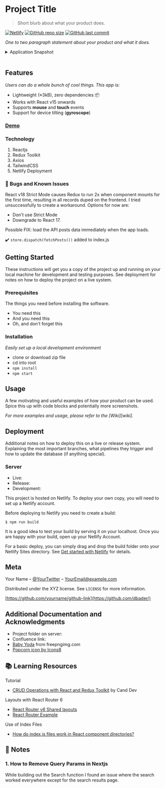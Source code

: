 # Project Title
> Short blurb about what your product does.

[![Netlify][netlify-img]][netlify-url]
[![GitHub repo size][github-img]][github-url]
[![GitHub last commit][github-commit]][github-url]

<!-- Badges to Add: Netlify build, twitter, license? -->

_One to two paragraph statement about your product and what it does._

<details>
<summary>Application Snapshot</summary>
### [Application Snapshot]()
<!-- <p align="center">
  <img src="src/assets/rtk-todoodles.png" alt="Redux Toolkit with TailwindCSS Todo App" width="700">
</p> -->
</details>

</br>

## Features

_Users can do a whole bunch of cool things. This app is:_
- Lightweight (≈3kB), zero dependencies 📦
- Works with React v15 onwards
- Supports **mouse** and **touch** events
- Support for device tilting (**gyroscope**)

### [Demo](https://friendly-redux-shopping-cart.netlify.app/)

### Technology

  1. Reactjs
  2. Redux Toolkit
  3. Axios
  4. TailwindCSS
  5. Netlify Deployment

### :lady_beetle: Bugs and Known Issues

React v18 Strict Mode causes Redux to run 2x when component mounts for the first time, resulting in all records duped on the frontend. I tried unsuccessfully to create a workaround. Options for now are:
  - Don't use Strict Mode
  - Downgrade to React 17.

Possible FIX: load the API posts data immediately when the app loads.

   :heavy_check_mark: `store.dispatch(fetchPosts())` added to index.js

## Getting Started

These instructions will get you a copy of the project up and running on your local machine for development and testing purposes. See deployment for notes on how to deploy the project on a live system.

### Prerequisites

The things you need before installing the software.

* You need this
* And you need this
* Oh, and don't forget this

### Installation

_Easily set up a local development environment_

 - clone or download zip file
 - cd into root
 - `npm install`
 - `npm start`


## Usage

A few motivating and useful examples of how your product can be used. Spice this up with code blocks and potentially more screenshots.

_For more examples and usage, please refer to the [Wiki][wiki]._

## Deployment

Additional notes on how to deploy this on a live or release system. Explaining the most important branches, what pipelines they trigger and how to update the database (if anything special).

### Server

* Live:
* Release:
* Development:

This project is hosted on Netlify. To deploy your own copy, you will need to set up a Netlify account.

Before deploying to Netlify you need to create a build:

```
$ npm run build
```

It is a good idea to test your build by serving it on your localhost. Once you are happy with your build, open up your Netlify Account.

For a basic deploy, you can simply drag and drop the build folder onto your Netlify Sites directory. See [Get started with Netlify](https://docs.netlify.com/get-started/) for details.

## Meta

Your Name – [@YourTwitter](https://twitter.com/dbader_org) – YourEmail@example.com

Distributed under the XYZ license. See ``LICENSE`` for more information.

[https://github.com/yourname/github-link](https://github.com/dbader/)


## Additional Documentation and Acknowledgments

* Project folder on server:
* Confluence link:
* [Baby Yoda](https://freepngimg.com/png/99068-cute-star-wars-photos-baby-yoda/download) from freepngimg.com
* [Popcorn icon by Icons8](https://icons8.com/icons/set/popcorn)

## :books: Learning Resources

Tutorial
   - [CRUD Operations with React and Redux Toolkit](https://www.youtube.com/watch?v=SgnlgEEkqSo) by Cand Dev

Layouts with React Router 6
   - [React Router v6 Shared layouts](https://stackoverflow.com/questions/70236929/react-router-v6-shared-layouts)
   - [React Router Example](https://stackblitz.com/github/remix-run/react-router/tree/main/examples/basic?file=src%2FApp.tsx)

Use of Index Files
   - [How do index.js files work in React component directories?](https://stackoverflow.com/questions/44092341/how-do-index-js-files-work-in-react-component-directories)


## :memo: Notes

### 1. How to Remove Query Params in Nextjs
While building out the Search function I found an issue where the search worked everywhere except for the search results page.


<!-- Markdown link & img dfn's -->
[github-img]: https://img.shields.io/github/repo-size/lisawagner/rtk-tailwind-todo?logo=github&style=flat-square
[github-url]: https://github.com/lisawagner/rtk-tailwind-todo
[github-commit]: https://img.shields.io/github/last-commit/lisawagner/rtk-tailwind-todo?logo=github&style=flat-square

[netlify-img]: https://img.shields.io/netlify/8f53362b-5385-445d-bff8-fbf44086fa13?style=flat-square
[netlify-url]: https://todoodles-redux-toolkit-tailwind-app.netlify.app/